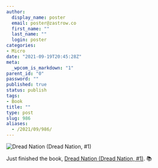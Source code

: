 ```yaml
---
author:
  display_name: poster
  email: poster@zastrow.co
  first_name: ""
  last_name: ""
  login: poster
categories:
- Micro
date: "2021-09-19T20:45:28Z"
meta:
  _wpcom_is_markdown: "1"
parent_id: "0"
password: ""
published: true
status: publish
tags:
- Book
title: ""
type: post
slug: 986
aliases:
  - /2021/09/986/
---
```

<p><img src="https://i.gr-assets.com/images/S/compressed.photo.goodreads.com/books/1497900615l/30223025._SY475_.jpg" alt="Dread Nation (Dread Nation, #1)" /></p>
<p>Just finished the book, <a href="https://www.goodreads.com/review/show/4221769791?utm_medium=api&amp;utm_source=rss">Dread Nation (Dread Nation, #1)</a>. 📚</p>
